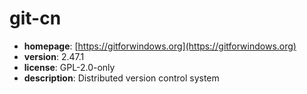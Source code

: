# git-cn

- **homepage**: [https://gitforwindows.org](https://gitforwindows.org)
- **version**: 2.47.1
- **license**: GPL-2.0-only
- **description**: Distributed version control system

